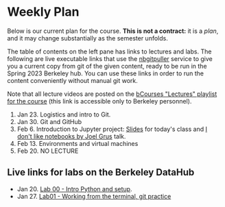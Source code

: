 # Weekly Plan


Below is our current plan for the course. **This is not a contract:** it is a _plan_, and it may change substantially as the semester unfolds.

The table of contents on the left pane has links to lectures and labs. The following are live executable links that use the [nbgitpuller](https://jupyterhub.github.io/nbgitpuller) service to give you a current copy from git of the given content, ready to be run in the Spring 2023 Berkeley hub. You can use these links in order to run the content conveniently without manual git work.


Note that all lecture videos are posted on the [bCourses "Lectures" playlist for the course](https://bcourses.berkeley.edu/courses/1523751/external_tools/78985) (this link is accessible only to Berkeley personnel).

1. Jan 23. Logistics and intro to Git.
2. Jan 30. Git and GitHub
3. Feb 6. Introduction to Jupyter project: [Slides](https://docs.google.com/presentation/d/1fNEEKqpErO7SZ87dptniosZjOgXn3Tau4JFAAIka8bE/edit#slide=id.p1) for today's class and [I don't like notebooks by Joel Grus](https://www.youtube.com/watch?v=7jiPeIFXb6U) talk.
4. Feb 13. Environments and virtual machines
5. Feb 20. NO LECTURE 


## Live links for labs on the Berkeley DataHub

* Jan 20. [Lab 00 - Intro Python and setup](https://stat159.datahub.berkeley.edu/hub/user-redirect/git-pull?repo=https%3A%2F%2Fgithub.com%2FUCB-stat-159-s23%2Fsite.git&urlpath=lab%2Ftree%2Fsite.git%2Flab%2Flab00%2Flab00.ipynb&branch=main).
* Jan 27. [Lab01 - Working from the terminal, git practice](https://stat159.datahub.berkeley.edu/hub/user-redirect/git-pull?repo=https%3A%2F%2Fgithub.com%2FUCB-stat-159-s23%2Fsite.git&urlpath=lab%2Ftree%2Fsite.git%2Flab%2Flab01%2Flab01.ipynb&branch=main)
